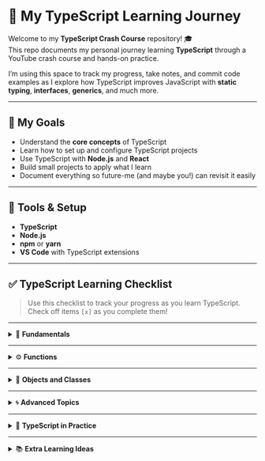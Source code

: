 # 🚀 My TypeScript Learning Journey

Welcome to my **TypeScript Crash Course** repository! 🎓  
This repo documents my personal journey learning **TypeScript** through a YouTube crash course and hands-on practice.  

I’m using this space to track my progress, take notes, and commit code examples as I explore how TypeScript improves JavaScript with **static typing**, **interfaces**, **generics**, and much more.

---

## 🎯 My Goals

- Understand the **core concepts** of TypeScript  
- Learn how to set up and configure TypeScript projects  
- Use TypeScript with **Node.js** and **React**  
- Build small projects to apply what I learn  
- Document everything so future-me (and maybe you!) can revisit it easily

---

## 🧰 Tools & Setup

- **TypeScript**
- **Node.js**
- **npm** or **yarn**
- **VS Code** with TypeScript extensions 

---


## ✅ TypeScript Learning Checklist

> Use this checklist to track your progress as you learn TypeScript.  
> Check off items `[x]` as you complete them!

---

<details>
<summary>🧩 <strong>Fundamentals</strong></summary>

- [x] What is TypeScript and why use it?
- [x] Installing and configuring (`tsc`, `tsconfig.json`)
- [x] Basic types — `string`, `number`, `boolean`, `any`, `unknown`, `void`, `never`
- [ ] Arrays and Tuples
- [ ] Enums
- [ ] Type inference
- [ ] Type aliases and interfaces
- [ ] Union and intersection types
- [ ] Type assertions and narrowing

</details>

---

<details>
<summary>⚙️ <strong>Functions</strong></summary>

- [ ] Function types and return types
- [ ] Optional and default parameters
- [ ] Rest parameters
- [ ] Function overloading

</details>

---

<details>
<summary>🧱 <strong>Objects and Classes</strong></summary>

- [ ] Object types and interface extensions
- [ ] Classes, constructors, and access modifiers (`public`, `private`, `protected`)
- [ ] Getters and setters
- [ ] Inheritance and abstract classes

</details>

---

<details>
<summary>🌀 <strong>Advanced Topics</strong></summary>

- [ ] Generics (`<T>`)
- [ ] Utility types (`Partial`, `Pick`, `Omit`, etc.)
- [ ] Modules and namespaces
- [ ] Decorators (optional / advanced)
- [ ] Type declaration files (`.d.ts`)

</details>

---

<details>
<summary>🧩 <strong>TypeScript in Practice</strong></summary>

- [ ] Setting up a TypeScript project with Node.js
- [ ] Using TypeScript with Express
- [ ] Using TypeScript with React
- [ ] Working with third-party type definitions (`@types/*`)
- [ ] Debugging TypeScript code
- [ ] Compiling and building for production

</details>

---

<details>
<summary>📚 <strong>Extra Learning Ideas</strong></summary>

- [ ] Build a simple CLI tool using TypeScript
- [ ] Convert a small JS project to TypeScript
- [ ] Use TypeScript with a frontend framework (React, Vue, or Svelte)
- [ ] Learn about ESLint + Prettier integration
- [ ] Explore TypeScript 5+ new features

## 🧭 Progress Tracker

![Progress](https://progress-bar.dev/40/?title=Learning%20TypeScript&width=400)

![TypeScript Progress Chart](https://quickchart.io/chart?c={
  type:'doughnut',
  data:{
    labels:['Basics','Functions','Interfaces','Generics','React','Node'],
    datasets:[{
      data:[100,70,50,30,10,20],
      backgroundColor:['#3178C6','#61DBFB','#FFD700','#00C853','#FF6F61','#8E44AD']
    }]
  },
  options:{
    plugins:{
      title:{display:true,text:'My TypeScript Learning Progress'}
    }
  }
})


</details>
